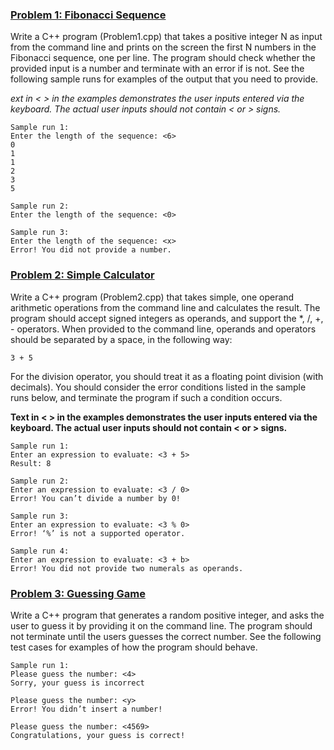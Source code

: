 ### <ins>Problem 1: Fibonacci Sequence</ins>
Write a C++ program (Problem1.cpp) that takes a positive integer N as input from the command line and prints on the screen the first N numbers in the
Fibonacci sequence, one per line. The program should check whether the provided input is a number and terminate with an error if is not. See the 
following sample runs for examples of the output that you need to provide.

*ext in < > in the examples demonstrates the user inputs entered via the keyboard. The actual user inputs should not contain < or > signs.*

    Sample run 1:
    Enter the length of the sequence: <6> 
    0
    1
    1
    2 
    3 
    5
    
    Sample run 2:
    Enter the length of the sequence: <0>
    
    Sample run 3:
    Enter the length of the sequence: <x> 
    Error! You did not provide a number.
    

### <ins>Problem 2: Simple Calculator</ins>
Write a C++ program (Problem2.cpp) that takes simple, one operand arithmetic operations from the command line and calculates the result. The program should 
accept signed integers as operands, and support the *, /, +, - operators. When provided to the command line, operands and operators should be separated 
by a space, in the following way:

    3 + 5
    
For the division operator, you should treat it as a floating point division (with decimals). You should consider the error conditions listed in the sample 
runs below, and terminate the program if such a condition occurs.

**Text in < > in the examples demonstrates the user inputs entered via the keyboard. The actual user inputs should not contain < or > signs.**

    Sample run 1:
    Enter an expression to evaluate: <3 + 5> 
    Result: 8

    Sample run 2:
    Enter an expression to evaluate: <3 / 0> 
    Error! You can’t divide a number by 0!

    Sample run 3:
    Enter an expression to evaluate: <3 % 0> 
    Error! ‘%’ is not a supported operator.
    
    Sample run 4:
    Enter an expression to evaluate: <3 + b>
    Error! You did not provide two numerals as operands.
    

### <ins>Problem 3: Guessing Game</ins>
Write a C++ program that generates a random positive integer, and asks the user to guess it by providing it on the command line. The program should not 
terminate until the users guesses the correct number. See the following test cases for examples of how the program should behave.

    Sample run 1:
    Please guess the number: <4>
    Sorry, your guess is incorrect
    
    Please guess the number: <y> 
    Error! You didn’t insert a number!
    
    Please guess the number: <4569> 
    Congratulations, your guess is correct!


